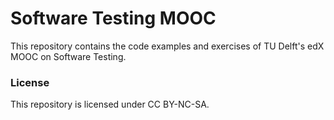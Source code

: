 # Software Testing MOOC

This repository contains the code examples and exercises of
TU Delft's edX MOOC on Software Testing.

### License

This repository is licensed under CC BY-NC-SA.
